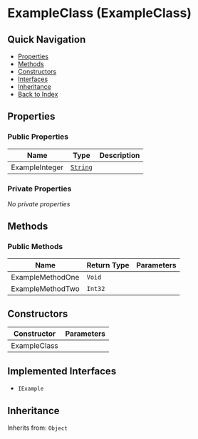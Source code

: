 # ExampleClass (ExampleClass)

## Quick Navigation
- [Properties](#properties)
- [Methods](#methods)
- [Constructors](#constructors)
- [Interfaces](#interfaces)
- [Inheritance](#inheritance)
- [Back to Index](index.md)

<a id='properties'></a>
## Properties
### Public Properties
| Name | Type | Description |
|------|------|-------------|
| ExampleInteger | [`String`](ExampleString.md) | |

### Private Properties
*No private properties*

<a id='methods'></a>
## Methods
### Public Methods
| Name | Return Type | Parameters |
|------|-------------|------------|
| ExampleMethodOne | `Void` |  |
| ExampleMethodTwo | `Int32` |  |

<a id='constructors'></a>
## Constructors
| Constructor | Parameters |
|------------|------------|
| ExampleClass |  |

<a id='interfaces'></a>
## Implemented Interfaces
- `IExample`

<a id='inheritance'></a>
## Inheritance
Inherits from: `Object`
